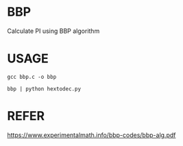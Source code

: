 # BBP
Calculate PI using BBP algorithm

# USAGE
`gcc bbp.c -o bbp`

`bbp | python hextodec.py`

# REFER
https://www.experimentalmath.info/bbp-codes/bbp-alg.pdf
